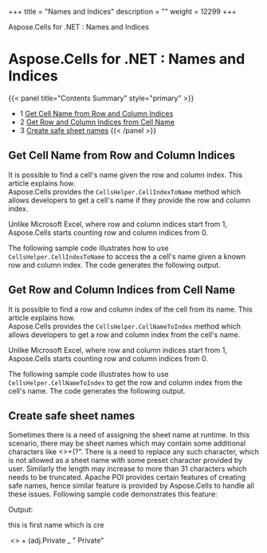 +++
title = "Names and Indices" 
description = "" 
weight = 12299 
+++

Aspose.Cells for .NET : Names and Indices  

# Aspose.Cells for .NET : Names and Indices


{{< panel title="Contents Summary" style="primary" >}}
*   1 [Get Cell Name from Row and Column Indices](#NamesandIndices-GetCellNamefromRowandColumnIndices)
*   2 [Get Row and Column Indices from Cell Name](#NamesandIndices-GetRowandColumnIndicesfromCellName)
*   3 [Create safe sheet names](#NamesandIndices-Createsafesheetnames)
{{< /panel >}}
 

## Get Cell Name from Row and Column Indices

It is possible to find a cell's name given the row and column index. This article explains how.  
Aspose.Cells provides the `CellsHelper.CellIndexToName` method which allows developers to get a cell's name if they provide the row and column index.

Unlike Microsoft Excel, where row and column indices start from 1, Aspose.Cells starts counting row and column indices from 0.

The following sample code illustrates how to use `CellsHelper.CellIndexToName` to access the a cell's name given a known row and column index. The code generates the following output.

## Get Row and Column Indices from Cell Name

It is possible to find a row and column index of the cell from its name. This article explains how.  
Aspose.Cells provides the `CellsHelper.CellNameToIndex` method which allows developers to get a row and column index from the cell's name.

Unlike Microsoft Excel, where row and column indices start from 1, Aspose.Cells starts counting row and column indices from 0.

The following sample code illustrates how to use `CellsHelper.CellNameToIndex` to get the row and column index from the cell's name. The code generates the following output.

## Create safe sheet names

Sometimes there is a need of assigning the sheet name at runtime. In this scenario, there may be sheet names which may contain some additional characters like <>+(?”. There is a need to replace any such character, which is not allowed as a sheet name with some preset character provided by user. Similarly the length may increase to more than 31 characters which needs to be truncated. Apache POI provides certain features of creating safe names, hence similar feature is provided by Aspose.Cells to handle all these issues. Following sample code demonstrates this feature:

Output:

this is first name which is cre

 <> + (adj.Private \_ " Private"

